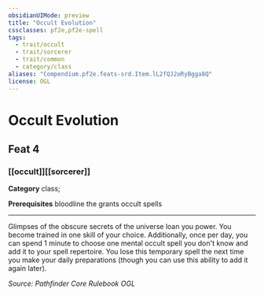 ```yaml
---
obsidianUIMode: preview
title: "Occult Evolution"
cssclasses: pf2e,pf2e-spell
tags:
  - trait/occult
  - trait/sorcerer
  - trait/common
  - category/class
aliases: "Compendium.pf2e.feats-srd.Item.lL2fQJ2oRyBgga8Q"
license: OGL
---
```

# Occult Evolution
## Feat 4
### [[occult]][[sorcerer]]

**Category** class; 



**Prerequisites** bloodline the grants occult spells
* * *
Glimpses of the obscure secrets of the universe loan you power. You become trained in one skill of your choice. Additionally, once per day, you can spend 1 minute to choose one mental occult spell you don't know and add it to your spell repertoire. You lose this temporary spell the next time you make your daily preparations (though you can use this ability to add it again later).

*Source: Pathfinder Core Rulebook*
*OGL*